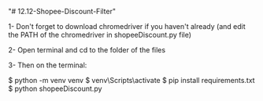 "# 12.12-Shopee-Discount-Filter" 

1- Don't forget to download chromedriver if you haven't already (and edit the PATH of the chromedriver in shopeeDiscount.py file)

2- Open terminal and cd to the folder of the files

3- Then on the terminal:
  
$ python -m venv venv
$ venv\Scripts\activate
$ pip install requirements.txt
$ python shopeeDiscount.py

